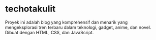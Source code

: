 # techotakulit
Proyek ini adalah blog yang komprehensif dan menarik yang mengeksplorasi tren terbaru dalam teknologi, gadget, anime, dan novel. Dibuat dengan HTML, CSS, dan JavaScript.
